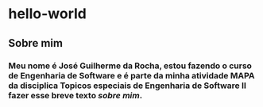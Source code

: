 # hello-world
## Sobre mim
### Meu nome é **José Guilherme da Rocha**, estou fazendo o curso de Engenharia de Software e é parte da minha atividade MAPA da disciplica Topicos especiais de Engenharia de Software II fazer esse breve texto *sobre mim*.
